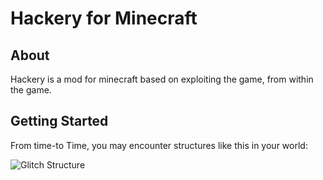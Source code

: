 
Hackery for Minecraft
=====================

About
-----

Hackery is a mod for minecraft based on exploiting the game, from within the game.


Getting Started
---------------
From time-to Time, you may encounter structures like this in your world:

![Glitch Structure](https://raw.githubusercontent.com/KJ4IPS/modjam4/master/readme-images/GlitchCore.png)

